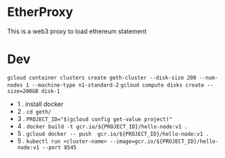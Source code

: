 # EtherProxy
This is a web3 proxy to load ethereum statement

# Dev

`gcloud container clusters create geth-cluster --disk-size 200 --num-nodes 1 --machine-type n1-standard-2`
`gcloud compute disks create --size=200GB disk-1`

- 1 . install docker
- 2 . `cd geth/`
- 3 . `PROJECT_ID="$(gcloud config get-value project)"`
- 4 . `docker build -t gcr.io/${PROJECT_ID}/hello-node:v1 .`
- 5 . `gcloud docker -- push  gcr.io/${PROJECT_ID}/hello-node:v1 .`
- 5 . `kubectl run <cluster-name> --image=gcr.io/${PROJECT_ID}/hello-node:v1 --port 8545`


